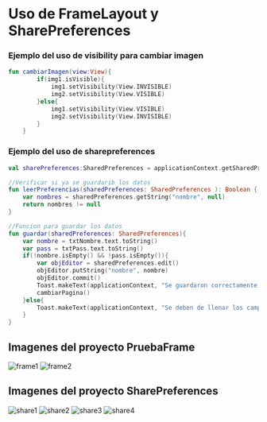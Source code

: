 # Uso de FrameLayout y SharePreferences 

### Ejemplo del uso de visibility para cambiar imagen
```kotlin
fun cambiarImagen(view:View){
        if(img1.isVisible){
            img1.setVisibility(View.INVISIBLE)
            img2.setVisibility(View.VISIBLE)
        }else{
            img1.setVisibility(View.VISIBLE)
            img2.setVisibility(View.INVISIBLE)
        }
    }
```

### Ejemplo del uso de sharepreferences

```kotlin
val sharePreferences:SharedPreferences = applicationContext.getSharedPreferences("archivo", Context.MODE_PRIVATE)

//Verificar si ya se guardarib los datos
fun leerPreferencias(sharedPreferences: SharedPreferences ): Boolean {
    var nombres = sharedPreferences.getString("nombre", null)
    return nombres != null
}

//Funcion para guardar los datos
fun guardar(sharedPreferences: SharedPreferences){
    var nombre = txtNombre.text.toString()
    var pass = txtPass.text.toString()
    if(!nombre.isEmpty() && !pass.isEmpty()){
        var objEditor = sharedPreferences.edit()
        objEditor.putString("nombre", nombre)
        objEditor.commit()
        Toast.makeText(applicationContext, "Se guardaron correctamente los datos", Toast.LENGTH_SHORT).show()
        cambiarPagina()
    }else{
        Toast.makeText(applicationContext, "Se deben de llenar los campos", Toast.LENGTH_SHORT).show()
    }
}
```

## Imagenes del proyecto PruebaFrame
![frame1](Frame1.png)
![frame2](Frame2.png)

## Imagenes del proyecto SharePreferences
![share1](share1.png)
![share2](share2.png)
![share3](share3.png)
![share4](share4.png)
